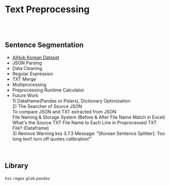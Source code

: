 # Text Preprocessing
<br/><br/>

## Sentence Segmentation

* [AIHub Korean Dataset](https://aihub.or.kr/aihubdata/data/list.do?pageIndex=1&currMenu=115&topMenu=100&dataSetSn=&srchdataClCode=DATACL001&srchOrder=&SrchdataClCode=DATACL002&searchKeyword=&srchDataRealmCode=REALM002&srchDataTy=DATA003)
* JSON Parsing
* Data Cleaning
* Regular Expression
* TXT Merge
* Multiprocessing
* Preprocessing Runtime Calculator
* Future Work
<br>1) Dataframe(Pandas or Polars), Dictionary Optimization
<br>2) The Searcher of Source JSON
<br>To compare JSON and TXT extracted from JSON
<br>File Naming & Storage System (Before & After File Name Match in Excel)
<br>What's the Source TXT File Name to Each Line in Proprocessed TXT File? (Dataframe)
<br>3) Remove Warning kss 3.7.3 Message: "[Korean Sentence Splitter]: Too long text! turn off quotes calibration!"
<br/><br/><br/>

## Library
`kss` `regex` `glob` `pandas`
<br/><br/><br/><br/><br/>
